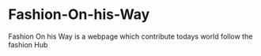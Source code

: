 # Fashion-On-his-Way
Fashion On his Way is a webpage which contribute todays world follow the fashion Hub 
